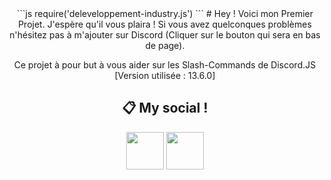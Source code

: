 <div align="center">
```js
require('deleveloppement-industry.js')
```
#
Hey ! Voici mon Premier Projet. J'espère qu'il vous plaira ! Si vous avez quelconques problèmes n'hésitez pas à m'ajouter sur Discord (Cliquer sur le bouton qui sera en bas de page).

Ce projet à pour but à vous aider sur les Slash-Commands de Discord.JS [Version utilisée : 13.6.0] 
 
## 📋 My social !

<a href="https://discord.com/users/372771862960275456"><img src="https://i.imgur.com/7GB2pPW.png" height="60px"></a>
<a href="https://github.com/Developpement-Industry/Readme.md"><img src="https://i.imgur.com/Jf9shUY.png" height="60px"></a>
</div>

